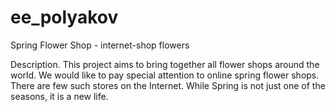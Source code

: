 # ee_polyakov
Spring Flower Shop - internet-shop flowers

Description.
This project aims to bring together all flower shops around the world.
We would like to pay special attention to online spring flower shops.
There are few such stores on the Internet.
While Spring is not just one of the seasons, it is a new life.
